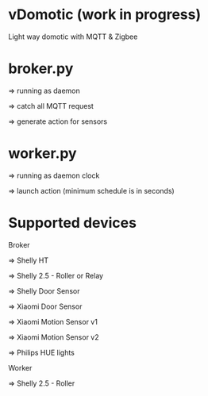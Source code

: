# vDomotic (work in progress)
Light way domotic with MQTT &amp; Zigbee

# broker.py
=> running as daemon

=> catch all MQTT request

=> generate action for sensors


# worker.py

=> running as daemon clock

=> launch action (minimum schedule is in seconds)



# Supported devices 

Broker

=> Shelly HT

=> Shelly 2.5 - Roller or Relay

=> Shelly Door Sensor

=> Xiaomi Door Sensor

=> Xiaomi Motion Sensor v1

=> Xiaomi Motion Sensor v2

=> Philips HUE lights

Worker

=> Shelly 2.5 - Roller

